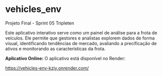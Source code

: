 # vehicles_env
Projeto Final - Sprint 05 Tripleten

 Este aplicativo interativo serve como um painel de análise para a frota de veículos.
 Ele permite que gestores e analistas explorem dados de forma visual, identificando tendências de
 mercado, avaliando a precificação de ativos e monitorando as características da frota.

**Aplicativo Online:**
O aplicativo está disponível no Render:

https://vehicles-env-kzjy.onrender.com/
